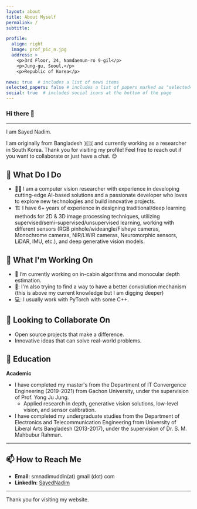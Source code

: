 ```yaml
---
layout: about
title: About Myself
permalink: /
subtitle:

profile:
  align: right
  image: prof_pic_n.jpg
  address: >
    <p>3rd Floor, 24, Namdaemun-ro 9-gil</p>
    <p>Jung-gu, Seoul,</p>
    <p>Republic of Korea</p>

news: true  # includes a list of news items
selected_papers: false # includes a list of papers marked as "selected={true}"
social: true  # includes social icons at the bottom of the page
---
```


### Hi there 👋
---
I am Sayed Nadim.

I am originally from Bangladesh 🇧🇩 and currently working as a researcher in South Korea. Thank you for visiting my profile! Feel free to reach out if you want to collaborate or just have a chat. 😊

## 🌱 What Do I Do
- 💂‍♂️ I am a computer vision researcher with experience in developing cutting-edge AI-based solutions and a passionate developer who loves to explore new technologies and build innovative projects.
- 🏗️ I have 6+ years of experience in designing traditional/deep learning methods for 2D \& 3D image processing techniques, utilizing supervised/semi-supervised/unsupervised learning, working with different sensors (RGB pinhole/wideangle/Fisheye cameras, Monochrome cameras, NIR/LWIR cameras, Neuromorphic sensors, LiDAR, IMU, etc.), and deep generative vision models.


## 🌱 What I'm Working On
- 🔭 I’m currently working on in-cabin algorithms and monocular depth estimation.
- 🤔: I'm also trying to find a way to have a better convolution mechanism (this is above my current knowledge but I am digging deeper)
- 💻: I usually work with PyTorch with some C++.  

## 👯 Looking to Collaborate On
- Open source projects that make a difference.
- Innovative ideas that can solve real-world problems.


## 🌱 Education
**Academic**
- I have completed my master's from the Department of IT Convergence Engineering (2019-2021) from Gachon University, under the supervision of  Prof. Yong Ju Jung. 
  - Applied research in depth, generative vision solutions, low-level vision, and sensor calibration.
- I have completed my undergraduate studies from the Department of Electronics and Telecommunication Engineering from University of Liberal Arts Bangladesh (2013-2017), under the supervision of Dr. S. M. Mahbubur Rahman.


---

## 📫 How to Reach Me
- **Email**: smnadimuddin(at) gmail (dot) com
- **LinkedIn**: [SayedNadim](https://linkedin.com/in/smnadimuddin)

---

Thank you for visiting my website. 
